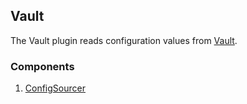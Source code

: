 ## Vault

The Vault plugin reads configuration values from [Vault](https://www.vaultproject.io/).

### Components

1. [ConfigSourcer](/waypoint/integrations/vault/latest/components/config-sourcer)